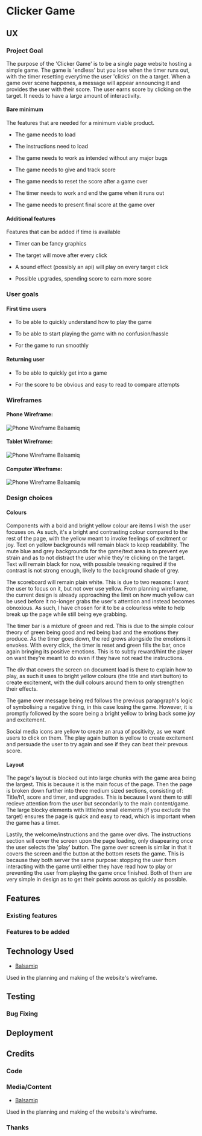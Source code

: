 # Clicker Game

## UX

### Project Goal

The purpose of the 'Clicker Game' is to be a single page website hosting a simple game. The game is 'endless' but you lose when the timer runs out, with the timer resetting everytime the user 'clicks' on the a target. When a game over scene happenes, a message will appear announcing it and provides the user with their score. The user earns score by clicking on the target. It needs to have a large amount of interactivity.

#### Bare minimum

The features that are needed for a minimum viable product.

* The game needs to load

* The instructions need to load

* The game needs to work as intended without any major bugs

* The game needs to give and track score

* The game needs to reset the score after a game over

* The timer needs to work and end the game when it runs out

* The game needs to present final score at the game over

#### Additional features

Features that can be added if time is available

* Timer can be fancy graphics

* The target will move after every click

* A sound effect (possibly an api) will play on every target click

* Possible upgrades, spending score to earn more score

### User goals

#### First time users

* To be able to quickly understand how to play the game

* To be able to start playing the game with no confusion/hassle

* For the game to run smoothly

#### Returning user

* To be able to quickly get into a game

* For the score to be obvious and easy to read to compare attempts

### Wireframes

#### Phone Wireframe:

![Phone Wireframe Balsamiq](https://share.balsamiq.com/c/rJjbfQYprzGwqrXFBgQ3Bo.png)

#### Tablet Wireframe:

![Phone Wireframe Balsamiq](https://share.balsamiq.com/c/nX1DeTCt7okU96tqXCbnJA.png)

#### Computer Wireframe:

![Phone Wireframe Balsamiq](https://share.balsamiq.com/c/n7ELZUf8zZud21L3UMfzXV.png)

### Design choices

#### Colours

Components with a bold and bright yellow colour are items I wish the user focuses on. As such, it's a bright and contrasting colour compared to the rest of the page, with the yellow meant to invoke feelings of excitment or joy. Text on yellow backgrounds will remain black to keep readability. The mute blue and grey backgrounds for the game/text area is to prevent eye strain and as to not distract the user while they're clicking on the target. Text will remain black for now, with possible tweaking required if the contrast is not strong enough, likely to the background shade of grey.

The scoreboard will remain plain white. This is due to two reasons: I want the user to focus on it, but not over use yellow. From planning wireframe, the current design is already approaching the limit on how much yellow can be used before it no-longer grabs the user's attention and instead becomes obnoxious. As such, I have chosen for it to be a colourless white to help break up the page while still being eye grabbing.

The timer bar is a mixture of green and red. This is due to the simple colour theory of green being good and red being bad and the emotions they produce. As the timer goes down, the red grows alongside the emotions it envokes. With every click, the timer is reset and green fills the bar, once again bringing its positive emotions. This is to subtly reward/hint the player on want they're meant to do even if they have not read the instructions.

The div that covers the screen on document load is there to explain how to play, as such it uses to bright yellow colours (the title and start button) to create excitement, with the dull colours around them to only strengthen their effects.

The game over message being red follows the previous parapgraph's logic of symbolising a negative thing, in this case losing the game. However, it is promptly followed by the score being a bright yellow to bring back some joy and excitement.

Social media icons are yellow to create an arua of positivity, as we want users to click on them. The play again button is yellow to create excitement and persuade the user to try again and see if they can beat their prevous score.

#### Layout

The page's layout is blocked out into large chunks with the game area being the largest. This is because it is the main focus of the page. Then the page is broken down further into three medium sized sections, consisting of: Title/h1, score and timer, and upgrades. This is because I want them to still recieve attention from the user but secondarily to the main content/game. The large blocky elements with little/no small elements (if you exclude the target) ensures the page is quick and easy to read, which is important when the game has a timer.

Lastily, the welcome/instructions and the game over divs. The instructions section will cover the screen upon the page loading, only disapearing once the user selects the 'play' button. The game over screen is similar in that it covers the screen and the button at the bottom resets the game. This is because they both server the same purpose: stopping the user from interacting with the game until either they have read how to play or preventing the user from playing the game once finished. Both of them are very simple in design as to get their points across as quickly as possible.

## Features

### Existing features

### Features to be added

## Technology Used

 * [Balsamiq](https://balsamiq.cloud)

Used in the planning and making of the website's wireframe.

## Testing

### Bug Fixing

## Deployment

## Credits

### Code

### Media/Content

 * [Balsamiq](https://balsamiq.cloud)

Used in the planning and making of the website's wireframe.

### Thanks